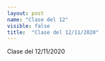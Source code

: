 ```yaml
---
layout: post
name: "Clase del 12"
visible: false
title:  "Clase del 12/11/2020"
---
```

Clase del 12/11/2020
